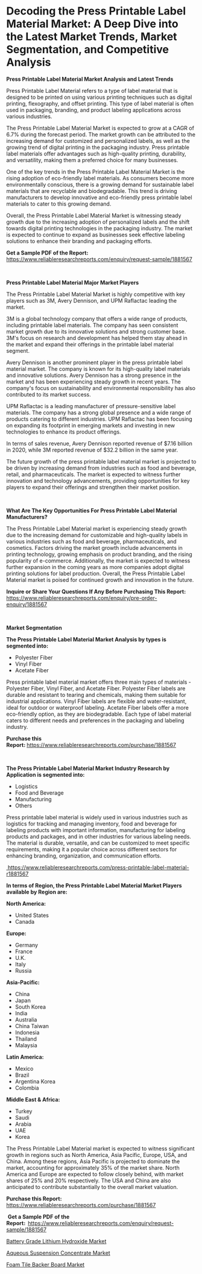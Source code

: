<p><h1>Decoding the Press Printable Label Material Market: A Deep Dive into the Latest Market Trends, Market Segmentation, and Competitive Analysis</h1></p><p><strong>Press Printable Label Material Market Analysis and Latest Trends</strong></p>
<p><p>Press Printable Label Material refers to a type of label material that is designed to be printed on using various printing techniques such as digital printing, flexography, and offset printing. This type of label material is often used in packaging, branding, and product labeling applications across various industries.</p><p>The Press Printable Label Material Market is expected to grow at a CAGR of 6.7% during the forecast period. The market growth can be attributed to the increasing demand for customized and personalized labels, as well as the growing trend of digital printing in the packaging industry. Press printable label materials offer advantages such as high-quality printing, durability, and versatility, making them a preferred choice for many businesses.</p><p>One of the key trends in the Press Printable Label Material Market is the rising adoption of eco-friendly label materials. As consumers become more environmentally conscious, there is a growing demand for sustainable label materials that are recyclable and biodegradable. This trend is driving manufacturers to develop innovative and eco-friendly press printable label materials to cater to this growing demand.</p><p>Overall, the Press Printable Label Material Market is witnessing steady growth due to the increasing adoption of personalized labels and the shift towards digital printing technologies in the packaging industry. The market is expected to continue to expand as businesses seek effective labeling solutions to enhance their branding and packaging efforts.</p></p>
<p><strong>Get a Sample PDF of the Report:&nbsp;</strong> <a href="https://www.reliableresearchreports.com/enquiry/request-sample/1881567">https://www.reliableresearchreports.com/enquiry/request-sample/1881567</a></p>
<p>&nbsp;</p>
<p><strong>Press Printable Label Material Major Market Players</strong></p>
<p><p>The Press Printable Label Material Market is highly competitive with key players such as 3M, Avery Dennison, and UPM Raflactac leading the market. </p><p>3M is a global technology company that offers a wide range of products, including printable label materials. The company has seen consistent market growth due to its innovative solutions and strong customer base. 3M's focus on research and development has helped them stay ahead in the market and expand their offerings in the printable label material segment.</p><p>Avery Dennison is another prominent player in the press printable label material market. The company is known for its high-quality label materials and innovative solutions. Avery Dennison has a strong presence in the market and has been experiencing steady growth in recent years. The company's focus on sustainability and environmental responsibility has also contributed to its market success.</p><p>UPM Raflactac is a leading manufacturer of pressure-sensitive label materials. The company has a strong global presence and a wide range of products catering to different industries. UPM Raflactac has been focusing on expanding its footprint in emerging markets and investing in new technologies to enhance its product offerings.</p><p>In terms of sales revenue, Avery Dennison reported revenue of $7.16 billion in 2020, while 3M reported revenue of $32.2 billion in the same year.</p><p>The future growth of the press printable label material market is projected to be driven by increasing demand from industries such as food and beverage, retail, and pharmaceuticals. The market is expected to witness further innovation and technology advancements, providing opportunities for key players to expand their offerings and strengthen their market position.</p></p>
<p>&nbsp;</p>
<p><strong>What Are The Key Opportunities For Press Printable Label Material Manufacturers?</strong></p>
<p><p>The Press Printable Label Material market is experiencing steady growth due to the increasing demand for customizable and high-quality labels in various industries such as food and beverage, pharmaceuticals, and cosmetics. Factors driving the market growth include advancements in printing technology, growing emphasis on product branding, and the rising popularity of e-commerce. Additionally, the market is expected to witness further expansion in the coming years as more companies adopt digital printing solutions for label production. Overall, the Press Printable Label Material market is poised for continued growth and innovation in the future.</p></p>
<p><strong>Inquire or Share Your Questions If Any Before Purchasing This Report:</strong> <a href="https://www.reliableresearchreports.com/enquiry/pre-order-enquiry/1881567">https://www.reliableresearchreports.com/enquiry/pre-order-enquiry/1881567</a></p>
<p>&nbsp;</p>
<p><strong>Market Segmentation</strong></p>
<p><strong>The Press Printable Label Material Market Analysis by types is segmented into:</strong></p>
<p><ul><li>Polyester Fiber</li><li>Vinyl Fiber</li><li>Acetate Fiber</li></ul></p>
<p><p>Press printable label material market offers three main types of materials - Polyester Fiber, Vinyl Fiber, and Acetate Fiber. Polyester Fiber labels are durable and resistant to tearing and chemicals, making them suitable for industrial applications. Vinyl Fiber labels are flexible and water-resistant, ideal for outdoor or waterproof labeling. Acetate Fiber labels offer a more eco-friendly option, as they are biodegradable. Each type of label material caters to different needs and preferences in the packaging and labeling industry.</p></p>
<p><strong>Purchase this Report:&nbsp;</strong><a href="https://www.reliableresearchreports.com/purchase/1881567">https://www.reliableresearchreports.com/purchase/1881567</a></p>
<p>&nbsp;</p>
<p><strong>The Press Printable Label Material Market Industry Research by Application is segmented into:</strong></p>
<p><ul><li>Logistics</li><li>Food and Beverage</li><li>Manufacturing</li><li>Others</li></ul></p>
<p><p>Press printable label material is widely used in various industries such as logistics for tracking and managing inventory, food and beverage for labeling products with important information, manufacturing for labeling products and packages, and in other industries for various labeling needs. The material is durable, versatile, and can be customized to meet specific requirements, making it a popular choice across different sectors for enhancing branding, organization, and communication efforts.</p></p>
<p><a href="https://www.reliableresearchreports.com/press-printable-label-material-r1881567">&nbsp;https://www.reliableresearchreports.com/press-printable-label-material-r1881567</a></p>
<p><strong>In terms of Region, the Press Printable Label Material Market Players available by Region are:</strong></p>
<p>
    <p> <strong> North America: </strong>
        <ul>
            <li>United States</li>
            <li>Canada</li>
        </ul>
        </p> 
    <p> <strong> Europe: </strong>
        <ul>
            <li>Germany</li>
            <li>France</li>
            <li>U.K.</li>
            <li>Italy</li>
            <li>Russia</li>
        </ul>
        </p> 
    <p> <strong> Asia-Pacific: </strong>
        <ul>
            <li>China</li>
            <li>Japan</li>
            <li>South Korea</li>
            <li>India</li>
            <li>Australia</li>
            <li>China Taiwan</li>
            <li>Indonesia</li>
            <li>Thailand</li>
            <li>Malaysia</li>
        </ul>
        </p> 
    <p> <strong> Latin America: </strong>
        <ul>
            <li>Mexico</li>
            <li>Brazil</li>
            <li>Argentina Korea</li>
            <li>Colombia</li>
        </ul>
        </p> 
    <p> <strong> Middle East & Africa: </strong>
        <ul>
            <li>Turkey</li>
            <li>Saudi</li>
            <li>Arabia</li>
            <li>UAE</li>
            <li>Korea</li>
        </ul>
    </p>
    </p>
<p><p>The Press Printable Label Material market is expected to witness significant growth in regions such as North America, Asia Pacific, Europe, USA, and China. Among these regions, Asia Pacific is projected to dominate the market, accounting for approximately 35% of the market share. North America and Europe are expected to follow closely behind, with market shares of 25% and 20% respectively. The USA and China are also anticipated to contribute substantially to the overall market valuation.</p></p>
<p><strong>Purchase this Report: </strong><a href="https://www.reliableresearchreports.com/purchase/1881567">https://www.reliableresearchreports.com/purchase/1881567</a></p>
<p>&nbsp;<strong>Get a Sample PDF of the Report:&nbsp;&nbsp;</strong><a href="https://www.reliableresearchreports.com/enquiry/request-sample/1881567">https://www.reliableresearchreports.com/enquiry/request-sample/1881567</a></p>
<p><strong></strong></p>
<p><p><a href="https://github.com/Krdamani25/Market-Research-Report-List-1/blob/main/battery-grade-lithium-hydroxide-market.md">Battery Grade Lithium Hydroxide Market</a></p><p><a href="https://github.com/alexcrou8/Market-Research-Report-List-1/blob/main/aqueous-suspension-concentrate-market.md">Aqueous Suspension Concentrate Market</a></p><p><a href="https://view.publitas.com/reportprime-1/foam-tile-backer-board-market-research-report-market-forecast-and-growth-prospects-with-a-steady-cagr-of-12-2-from-2024-2031/">Foam Tile Backer Board Market</a></p></p>